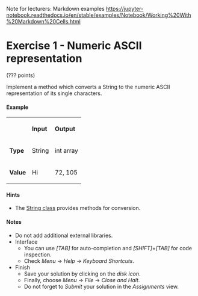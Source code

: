 Note for lecturers: Markdown examples
https://jupyter-notebook.readthedocs.io/en/stable/examples/Notebook/Working%20With%20Markdown%20Cells.html



# Exercise 1 - Numeric ASCII representation

(??? points)

Implement a method which converts a String to the numeric ASCII representation of its single characters.

#### Example

<table>
    <tr>
        <th></th>
        <th><p align="left">Input</p></th>
        <th><p align="left">Output</p></th>
    </tr>
    <tr>
        <td><p align="left"><b>Type</b></p></td>
        <td><p align="left">String</p></td>
        <td><p align="left">int array</p></td>
    </tr>
    <tr>
        <td><p align="left"><b>Value</b></p></td>
        <td><p align="left">Hi</p></td>
        <td><p align="left">72, 105</p></td>
    </tr>
</table>

#### Hints

- The [String class](https://docs.oracle.com/en/java/javase/11/docs/api/java.base/java/lang/String.html#toCharArray()) provides methods for conversion.

#### Notes

- Do not add additional external libraries.
- Interface
  - You can use _[TAB]_ for auto-completion and _[SHIFT]_+_[TAB]_ for code inspection.
  - Check _Menu_ -> _Help_ -> _Keyboard Shortcuts_.
- Finish
  - Save your solution by clicking on the _disk icon_.
  - Finally, choose _Menu_ -> _File_ -> _Close and Halt_.
  - Do not forget to _Submit_ your solution in the _Assignments_ view.